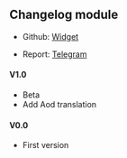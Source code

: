 
## Changelog module

+ Github: [Widget](https://github.com/Zenlua/Widget)

+ Report: [Telegram](https://t.me/widget_os)

#### V1.0

+ Beta
+ Add Aod translation

#### V0.0

+ First version
